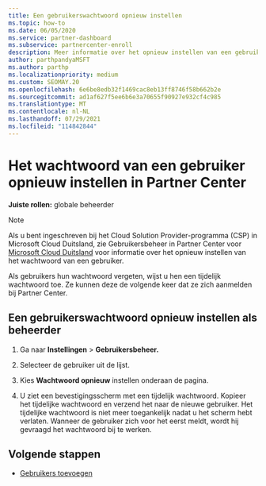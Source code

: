 ```yaml
---
title: Een gebruikerswachtwoord opnieuw instellen
ms.topic: how-to
ms.date: 06/05/2020
ms.service: partner-dashboard
ms.subservice: partnercenter-enroll
description: Meer informatie over het opnieuw instellen van een gebruikerswachtwoord in Partner Center. Gebruikers ontvangen een tijdelijk wachtwoord de volgende keer dat ze zich aanmelden bij Partner Center.
author: parthpandyaMSFT
ms.author: parthp
ms.localizationpriority: medium
ms.custom: SEOMAY.20
ms.openlocfilehash: 6e6be8edb32f1469cac8eb13ff8746f58b662b2e
ms.sourcegitcommit: ad1af627f5ee6b6e3a70655f90927e932cf4c985
ms.translationtype: MT
ms.contentlocale: nl-NL
ms.lasthandoff: 07/29/2021
ms.locfileid: "114842844"
---
```

# <a name="reset-a-users-password-in-partner-center"></a>Het wachtwoord van een gebruiker opnieuw instellen in Partner Center

**Juiste rollen:** globale beheerder

> [!NOTE]  
> Als u bent ingeschreven bij het Cloud Solution Provider-programma (CSP) in Microsoft Cloud Duitsland, zie Gebruikersbeheer in Partner Center voor [Microsoft Cloud Duitsland](user-management-in-partner-center-for-microsoft-cloud-germany.md) voor informatie over het opnieuw instellen van het wachtwoord van een gebruiker.

Als gebruikers hun wachtwoord vergeten, wijst u hen een tijdelijk wachtwoord toe. Ze kunnen deze de volgende keer dat ze zich aanmelden bij Partner Center.

## <a name="reset-a-user-password-as-an-admin"></a>Een gebruikerswachtwoord opnieuw instellen als beheerder

1. Ga naar **Instellingen** &gt; **Gebruikersbeheer.**

2. Selecteer de gebruiker uit de lijst.

3. Kies **Wachtwoord opnieuw** instellen onderaan de pagina.

4. U ziet een bevestigingsscherm met een tijdelijk wachtwoord. Kopieer het tijdelijke wachtwoord en verzend het naar de nieuwe gebruiker. Het tijdelijke wachtwoord is niet meer toegankelijk nadat u het scherm hebt verlaten. Wanneer de gebruiker zich voor het eerst meldt, wordt hij gevraagd het wachtwoord bij te werken.

## <a name="next-steps"></a>Volgende stappen

- [Gebruikers toevoegen](create-user-accounts-and-set-permissions.md)